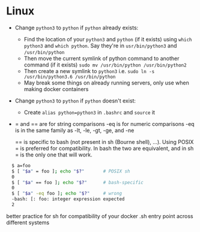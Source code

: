 # Linux

- Change ```python3``` to ```python``` if ```python``` already exists:
  - Find the location of your ```python3``` and ```python``` (if it exists) using ```which python3``` and ```which python```. Say they're in ```usr/bin/python3``` and ```/usr/bin/python```
  - Then move the current symlink of python command to another command (if it exists) ```sudo mv /usr/bin/python /usr/bin/python2```
  - Then create a new symlink to ```python3``` i.e. ```sudo ln -s /usr/bin/python3.6 /usr/bin/python```
  - May break some things on already running servers, only use when making docker containers
- Change ```python3``` to ```python``` if ```python``` doesn't exist:
  - Create ```alias python=python3``` in ```.bashrc``` and ```source``` it

- = and == are for string comparisons
  -eq is for numeric comparisons
  -eq is in the same family as -lt, -le, -gt, -ge, and -ne

  == is specific to bash (not present in sh (Bourne shell), ...). Using POSIX = is preferred for compatibility. In bash the two are equivalent, and in sh = is the only one that will work.
```sh
  $ a=foo
  $ [ "$a" = foo ]; echo "$?"       # POSIX sh
  0
  $ [ "$a" == foo ]; echo "$?"      # bash-specific
  0
  $ [ "$a" -eq foo ]; echo "$?"     # wrong
  -bash: [: foo: integer expression expected
  2
  ```
  better practice for sh for compatibility of your docker .sh entry point across different systems
